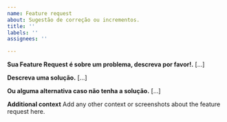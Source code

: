 ```yaml
---
name: Feature request
about: Sugestão de correção ou incrementos.
title: ''
labels: ''
assignees: ''

---
```


**Sua Feature Request é sobre um problema, descreva por favor!.**
[...]

**Descreva uma solução.**
[...]

**Ou alguma alternativa caso não tenha a solução.**
[...]

**Additional context**
Add any other context or screenshots about the feature request here.
